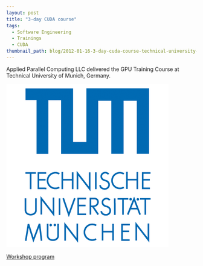 ```yaml
---
layout: post
title: "3-day CUDA course"
tags:
  - Software Engineering
  - Trainings
  - CUDA
thumbnail_path: blog/2012-01-16-3-day-cuda-course-technical-university-of-munich-germany/tum_logo.gif
---
```


Applied Parallel Computing LLC delivered the GPU Training Course at Technical University of Munich, Germany.

![alt text](\assets\img\blog\2012-01-16-3-day-cuda-course-technical-university-of-munich-germany/tum_logo.gif "Logo Title Text 1")

[Workshop program](\assets\img\blog\2012-01-16-3-day-cuda-course-technical-university-of-munich-germany/tum_program.pdf)
